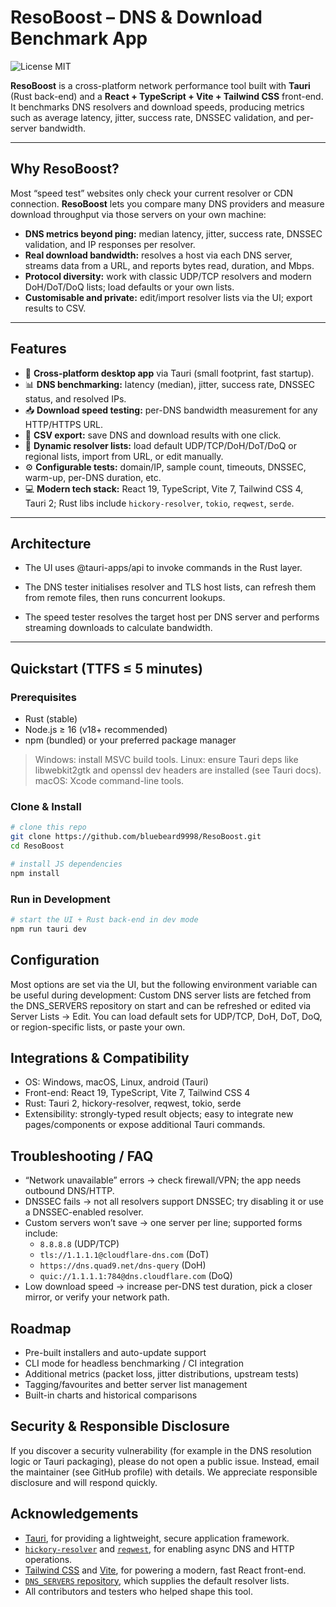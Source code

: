# ResoBoost – DNS & Download Benchmark App

![License MIT](https://img.shields.io/badge/license-MIT-blue.svg)  

**ResoBoost** is a cross-platform network performance tool built with **Tauri** (Rust back-end) and a **React + TypeScript + Vite + Tailwind CSS** front-end. It benchmarks DNS resolvers and download speeds, producing metrics such as average latency, jitter, success rate, DNSSEC validation, and per-server bandwidth.

---

## Why ResoBoost?

Most “speed test” websites only check your current resolver or CDN connection. **ResoBoost** lets you compare many DNS providers and measure download throughput via those servers on your own machine:

- **DNS metrics beyond ping:** median latency, jitter, success rate, DNSSEC validation, and IP responses per resolver.
- **Real download bandwidth:** resolves a host via each DNS server, streams data from a URL, and reports bytes read, duration, and Mbps.
- **Protocol diversity:** work with classic UDP/TCP resolvers and modern DoH/DoT/DoQ lists; load defaults or your own lists.
- **Customisable and private:** edit/import resolver lists via the UI; export results to CSV.

---

## Features

- 🚀 **Cross-platform desktop app** via Tauri (small footprint, fast startup).
- 📊 **DNS benchmarking:** latency (median), jitter, success rate, DNSSEC status, and resolved IPs.
- 📥 **Download speed testing:** per-DNS bandwidth measurement for any HTTP/HTTPS URL.
- 📝 **CSV export:** save DNS and download results with one click.
- 🧠 **Dynamic resolver lists:** load default UDP/TCP/DoH/DoT/DoQ or regional lists, import from URL, or edit manually.
- ⚙️ **Configurable tests:** domain/IP, sample count, timeouts, DNSSEC, warm-up, per-DNS duration, etc.
- 💻 **Modern tech stack:** React 19, TypeScript, Vite 7, Tailwind CSS 4, Tauri 2; Rust libs include `hickory-resolver`, `tokio`, `reqwest`, `serde`.

---

## Architecture

- The UI uses @tauri-apps/api to invoke commands in the Rust layer.

- The DNS tester initialises resolver and TLS host lists, can refresh them from remote files, then runs concurrent lookups.

- The speed tester resolves the target host per DNS server and performs streaming downloads to calculate bandwidth.

---

## Quickstart (TTFS ≤ 5 minutes)
### Prerequisites
- Rust (stable)
- Node.js ≥ 16 (v18+ recommended)
- npm (bundled) or your preferred package manager
> Windows: install MSVC build tools.
> Linux: ensure Tauri deps like libwebkit2gtk and openssl dev headers are installed (see Tauri docs).
> macOS: Xcode command-line tools.
### Clone & Install
   ```bash
# clone this repo
git clone https://github.com/bluebeard9998/ResoBoost.git
cd ResoBoost

# install JS dependencies
npm install
   ```
### Run in Development
   ```bash
# start the UI + Rust back-end in dev mode
npm run tauri dev
   ```
## Configuration
Most options are set via the UI, but the following environment variable can be useful during development:
Custom DNS server lists are fetched from the DNS_SERVERS repository on start and can be refreshed or edited via Server Lists → Edit. You can load default sets for UDP/TCP, DoH, DoT, DoQ, or region-specific lists, or paste your own.

## Integrations & Compatibility
- OS: Windows, macOS, Linux, android (Tauri)
- Front-end: React 19, TypeScript, Vite 7, Tailwind CSS 4
- Rust: Tauri 2, hickory-resolver, reqwest, tokio, serde
- Extensibility: strongly-typed result objects; easy to integrate new pages/components or expose additional Tauri commands.

## Troubleshooting / FAQ
- “Network unavailable” errors → check firewall/VPN; the app needs outbound DNS/HTTP.
- DNSSEC fails → not all resolvers support DNSSEC; try disabling it or use a DNSSEC-enabled resolver.
- Custom servers won’t save → one server per line; supported forms include:
     - `8.8.8.8` (UDP/TCP)
     - `tls://1.1.1.1@cloudflare-dns.com` (DoT)
     - `https://dns.quad9.net/dns-query` (DoH)
     - `quic://1.1.1.1:784@dns.cloudflare.com` (DoQ)
- Low download speed → increase per-DNS test duration, pick a closer mirror, or verify your network path.

## Roadmap
-  Pre-built installers and auto-update support
-  CLI mode for headless benchmarking / CI integration
-  Additional metrics (packet loss, jitter distributions, upstream tests)
- Tagging/favourites and better server list management
- Built-in charts and historical comparisons

## Security & Responsible Disclosure
If you discover a security vulnerability (for example in the DNS resolution logic or Tauri packaging), please do not open a public issue. Instead, email the maintainer (see GitHub profile) with details. We appreciate responsible disclosure and will respond quickly.

## Acknowledgements
- [Tauri](https://tauri.app/), for providing a lightweight, secure application framework.  
- [`hickory-resolver`](https://crates.io/crates/hickory-resolver) and [`reqwest`](https://crates.io/crates/reqwest), for enabling async DNS and HTTP operations.  
- [Tailwind CSS](https://tailwindcss.com/) and [Vite](https://vitejs.dev/), for powering a modern, fast React front-end.  
- [`DNS_SERVERS` repository](https://github.com/bluebeard9998/DNS_SERVERS), which supplies the default resolver lists.  
- All contributors and testers who helped shape this tool.
